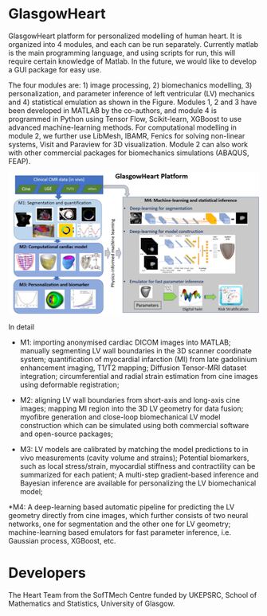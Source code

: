 # GlasgowHeart
GlasgowHeart platform for personalized modelling of human heart. It is organized into 4 modules, and each can be run separately. Currently matlab is the main programming language, and using scripts for run, this will require certain knowledge of Matlab. In the future, we would like to develop a GUI package for easy use.  

The four modules are: 1) image processing, 2) biomechanics modelling, 3) personalization, and parameter inference of left ventricular (LV) mechanics and 4) statistical emulation as shown in the Figure. Modules 1, 2 and 3 have been developed in MATLAB by the co-authors, and module 4 is programmed in Python using Tensor Flow, Scikit-learn, XGBoost to use advanced machine-learning methods. For computational modelling in module 2, we further use LibMesh, IBAMR, Fenics for solving non-linear systems, Visit and Paraview for 3D visualization. Module 2 can also work with other commercial packages for biomechanics simulations (ABAQUS, FEAP). 

<img src="./Figures/glasgowHeart.png" width="800">


In detail 
* M1: importing anonymised cardiac DICOM images into MATLAB; manually segmenting LV wall boundaries in the 3D scanner coordinate system; quantification of myocardial infarction (MI) from late gadolinium enhancement imaging, T1/T2 mapping; Diffusion Tensor-MRI dataset integration; circumferential and radial strain estimation from cine images using deformable registration;

* M2: aligning LV wall boundaries from short-axis and long-axis cine images; mapping MI region into the 3D LV geometry for data fusion; myofibre generation and close-loop biomechanical LV model construction which can be simulated using both commercial software and open-source packages;

* M3: LV models are calibrated by matching the model predictions to in vivo measurements (cavity volume and strains); Potential biomarkers, such as local stress/strain, myocardial stiffness and contractility can be summarized for each patient; A multi-step gradient-based inference and Bayesian inference are available for personalizing the LV biomechanical model;

*M4: A deep-learning based automatic pipeline for predicting the LV geometry directly from cine images, which further consists of two neural networks, one for segmentation and the other one for LV geometry; machine-learning based emulators for fast parameter inference, i.e. Gaussian process, XGBoost, etc. 


# Developers 
The Heart Team from the SofTMech Centre funded by UKEPSRC, School of Mathematics and Statistics, University of Glasgow. 



